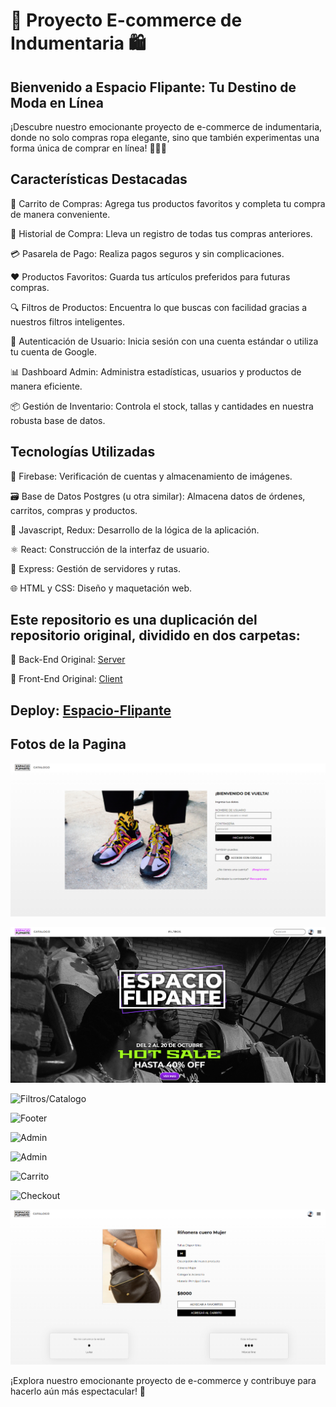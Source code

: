 # 🛒 Proyecto E-commerce de Indumentaria 🛍️

## Bienvenido a Espacio Flipante: Tu Destino de Moda en Línea

¡Descubre nuestro emocionante proyecto de e-commerce de indumentaria, donde no solo compras ropa elegante, sino que también experimentas una forma única de comprar en línea! 👕👚👖

## Características Destacadas

🛒 Carrito de Compras: Agrega tus productos favoritos y completa tu compra de manera conveniente.

📜 Historial de Compra: Lleva un registro de todas tus compras anteriores.

💳 Pasarela de Pago: Realiza pagos seguros y sin complicaciones.

❤️ Productos Favoritos: Guarda tus artículos preferidos para futuras compras.

🔍 Filtros de Productos: Encuentra lo que buscas con facilidad gracias a nuestros filtros inteligentes.

👤 Autenticación de Usuario: Inicia sesión con una cuenta estándar o utiliza tu cuenta de Google.

📊 Dashboard Admin: Administra estadísticas, usuarios y productos de manera eficiente.

📦 Gestión de Inventario: Controla el stock, tallas y cantidades en nuestra robusta base de datos.

## Tecnologías Utilizadas

🏢 Firebase: Verificación de cuentas y almacenamiento de imágenes.

🗃️ Base de Datos Postgres (u otra similar): Almacena datos de órdenes, carritos, compras y productos.

📜 Javascript, Redux: Desarrollo de la lógica de la aplicación.

⚛️ React: Construcción de la interfaz de usuario.

🚀 Express: Gestión de servidores y rutas.

🌐 HTML y CSS: Diseño y maquetación web.

## Este repositorio es una duplicación del repositorio original, dividido en dos carpetas:

📁 Back-End Original: [Server](https://github.com/NiettoVale/PF-ESPACIO-FLIPANTE-BACK)

📁 Front-End Original: [Client](https://github.com/NiettoVale/PF_FRONT_ESPACIO_FLIPANTE)

## Deploy: [Espacio-Flipante](https://espacio-flipante-pf.vercel.app/)

## Fotos de la Pagina

![Login](./Client/src/assets/Login_Foto.png)

![Home](./Client/src/assets/Home.png)

![Filtros/Catalogo](./Client/src/assets/Filtros%20y%20Catalogo.png.png)

![Footer](./Client/src/assets/Footer.png.png)

![Admin](./Client/src/assets/Admin%201.png.png)

![Admin](./Client/src/assets/Admin%202.png.png)

![Carrito](./Client/src/assets/Carrito.png.png)

![Checkout](./Client/src/assets/Checkout.png.png)

![Detail](./Client/src/assets/Detail.png)

¡Explora nuestro emocionante proyecto de e-commerce y contribuye para hacerlo aún más espectacular! 🚀
